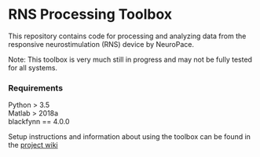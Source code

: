 # RNS Processing Toolbox

This repository contains code for processing and analyzing data from the responsive neurostimulation (RNS) device by NeuroPace. 

Note: This toolbox is very much still in progress and may not be fully tested for all systems. 

### Requirements

Python > 3.5    
Matlab > 2018a    
blackfynn == 4.0.0   

Setup instructions and information about using the toolbox can be found in the [project wiki](https://github.com/b-schd/RNS_processing_toolbox/wiki)





